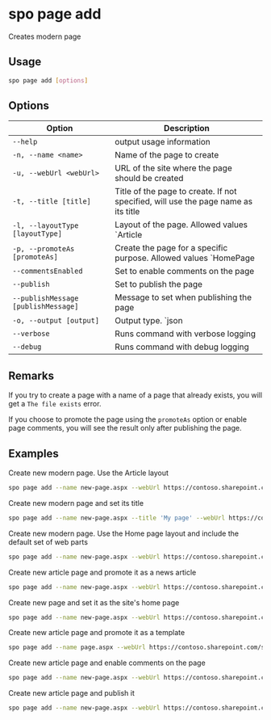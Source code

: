 # spo page add

Creates modern page

## Usage

```sh
spo page add [options]
```

## Options

Option|Description
------|-----------
`--help`|output usage information
`-n, --name <name>`|Name of the page to create
`-u, --webUrl <webUrl>`|URL of the site where the page should be created
`-t, --title [title]`|Title of the page to create. If not specified, will use the page name as its title
`-l, --layoutType [layoutType]`|Layout of the page. Allowed values `Article|Home`. Default `Article`
`-p, --promoteAs [promoteAs]`|Create the page for a specific purpose. Allowed values `HomePage|NewsPage`
`--commentsEnabled`|Set to enable comments on the page
`--publish`|Set to publish the page
`--publishMessage [publishMessage]`|Message to set when publishing the page
`-o, --output [output]`|Output type. `json|text`. Default `text`
`--verbose`|Runs command with verbose logging
`--debug`|Runs command with debug logging

## Remarks

If you try to create a page with a name of a page that already exists, you will get a `The file exists` error.

If you choose to promote the page using the `promoteAs` option or enable page comments, you will see the result only after publishing the page.

## Examples

Create new modern page. Use the Article layout

```sh
spo page add --name new-page.aspx --webUrl https://contoso.sharepoint.com/sites/a-team
```

Create new modern page and set its title

```sh
spo page add --name new-page.aspx --title 'My page' --webUrl https://contoso.sharepoint.com/sites/a-team
```

Create new modern page. Use the Home page layout and include the default set of web parts

```sh
spo page add --name new-page.aspx --webUrl https://contoso.sharepoint.com/sites/a-team --layoutType Home
```

Create new article page and promote it as a news article

```sh
spo page add --name new-page.aspx --webUrl https://contoso.sharepoint.com/sites/a-team --promoteAs NewsPage
```

Create new page and set it as the site's home page

```sh
spo page add --name new-page.aspx --webUrl https://contoso.sharepoint.com/sites/a-team --layoutType Home --promoteAs HomePage
```

Create new article page and promote it as a template

```sh
spo page add --name page.aspx --webUrl https://contoso.sharepoint.com/sites/a-team --promoteAs Template
```

Create new article page and enable comments on the page

```sh
spo page add --name new-page.aspx --webUrl https://contoso.sharepoint.com/sites/a-team --commentsEnabled
```

Create new article page and publish it

```sh
spo page add --name new-page.aspx --webUrl https://contoso.sharepoint.com/sites/a-team --publish
```